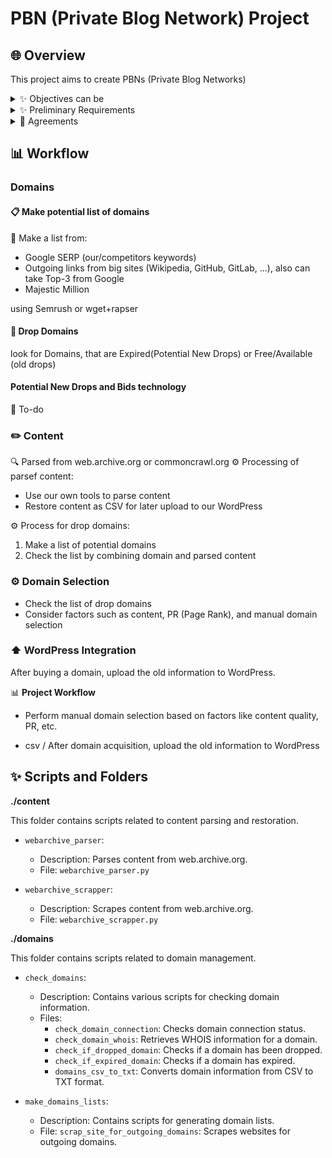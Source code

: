 # PBN (Private Blog Network) Project

## 🌐 Overview
This project aims to create PBNs (Private Blog Networks) 
<details>
<summary>✨ Objectives can be</summary>
   
**📈 Traffic/Metrics Options**
- 🔝 Boost metrics of the main website.
- 🚀 Drive traffic to the main site.
- 📈 Improve metrics of the PBN websites.
- 🚗 Drive traffic to the PBN websites.

**💰 Monetization Options can include**
- 📊 Traffic monetization through Adwords.
- 💲 Traffic monetization through CPA.
- 🔗 Selling links and articles on the PBN.
- 🌐 Selling the entire PBN network.
   
</details>

<details>
<summary>✨ Preliminary Requirements</summary>
   
1. 📋 List of Our Website Domains
2. 📋 Lists of Competitors' Website Domains
3. 📋 Keyword Lists
   
</details>

<details>
<summary>🤝 Agreements</summary>
   
1. This project exclusively focuses on utilizing domains with a history, specifically drop domains.
2. We only consider domains that allow us to retrieve website content 
* From public archives (web.archive.org or commoncrawl.org)
* Alternatively, we may preserve the content ourselves when the domain is in the expired state but remains accessible.
We don't work with domains without history or without content
   
</details>



## 📊 Workflow
### Domains
#### 📋 Make potential list of domains

📝 Make a list from:
- Google SERP (our/competitors keywords)
- Outgoing links from big sites (Wikipedia, GitHub, GitLab, ...), also can take Top-3 from Google
- Majestic Million

using Semrush or wget+rapser

#### 📝 Drop Domains
look for Domains, that are Expired(Potential New Drops) or Free/Available (old drops)


#### Potential New Drops and Bids technology
📝 To-do



### ✏️ Content
🔍 Parsed from web.archive.org or commoncrawl.org
⚙️ Processing of parsef content:
- Use our own tools to parse content
- Restore content as CSV for later upload to our WordPress


⚙️ Process for drop domains:
1. Make a list of potential domains
2. Check the list by combining domain and parsed content





### ⚙️ Domain Selection
- Check the list of drop domains
- Consider factors such as content, PR (Page Rank), and manual domain selection

### ⬆️ WordPress Integration
After buying a domain, upload the old information to WordPress.

📊 **Project Workflow**




   - Perform manual domain selection based on factors like content quality, PR, etc.

   - csv / After domain acquisition, upload the old information to WordPress





## ✨ **Scripts and Folders**

**./content**

This folder contains scripts related to content parsing and restoration.

- `webarchive_parser`:
  - Description: Parses content from web.archive.org.
  - File: `webarchive_parser.py`

- `webarchive_scrapper`:
  - Description: Scrapes content from web.archive.org.
  - File: `webarchive_scrapper.py`

**./domains**

This folder contains scripts related to domain management.

- `check_domains`:
  - Description: Contains various scripts for checking domain information.
  - Files:
    - `check_domain_connection`: Checks domain connection status.
    - `check_domain_whois`: Retrieves WHOIS information for a domain.
    - `check_if_dropped_domain`: Checks if a domain has been dropped.
    - `check_if_expired_domain`: Checks if a domain has expired.
    - `domains_csv_to_txt`: Converts domain information from CSV to TXT format.

- `make_domains_lists`:
  - Description: Contains scripts for generating domain lists.
  - File: `scrap_site_for_outgoing_domains`: Scrapes websites for outgoing domains.
